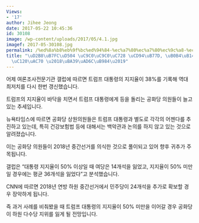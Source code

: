 ```yaml
---
Views:
- '17'
author: Jihee Jeong
date: 2017-05-22 10:45:36
id: 30108
image: /wp-content/uploads/2017/05/4.1.jpg
imagef: 2017-05-30108.jpg
permalink: /%ed%8a%b8%eb%9f%bc%ed%94%84-%ec%a7%80%ec%a7%80%ec%9c%a8-%ec%b6%94%eb%9d%bd-%eb%82%b4%eb%85%84-%ec%a4%91%ea%b0%84%ec%84%a0%ea%b1%b0-%eb%a8%b9%ea%b5%ac%eb%a6%84/
title: "\uD2B8\uB7FC\uD504 \uC9C0\uC9C0\uC728 \uCD94\uB77D, \uB0B4\uB144 \uC911\uAC04\
  \uC120\uAC70 \u2018\uBA39\uAD6C\uB984\u2019"
---
```


어제 여론조사전문기관 갤럽에 따르면 트럼프 대통령의 지지율이 38%를 기록해 역대 최저치를 다시 한번 갱신했습니다.

트럼프의 지지율이 바닥을 치면서 트럼프 대통령에게 등을 돌리는 공화당 의원들이 늘고 있는 추세입니다.

뉴욕타임스에 따르면 공화당 상원의원들은 트럼프 대통령과 별도로 각각의 어젠다를 추진하고 있는데, 특히 건강보험법 등에 대해서는 백악관과 논의를 하지 않고 있는 것으로 알려졌습니다.

이는 공화당 의원들이 2018년 중간선거를 의식한 것으로 풀이되고 있어 향후 귀추가 주목됩니다.

갤럽은 “대통령 지지율이 50% 이상일 때 여당은 14개석을 잃었고, 지지율이 50% 미만일 경우에는 평균 36개석을 잃었다”고 분석했습니다.

CNN에 따르면 2018년 연방 하원 중간선거에서 민주당이 24개석을 추가로 확보할 경우 장악하게 됩니다.

즉 과거 사례를 비춰봤을 때 트럼프 대통령의 지지율이 50% 미만을 이어갈 경우 공화당이 하원 다수당 지위를 잃게 될 전망입니다.
